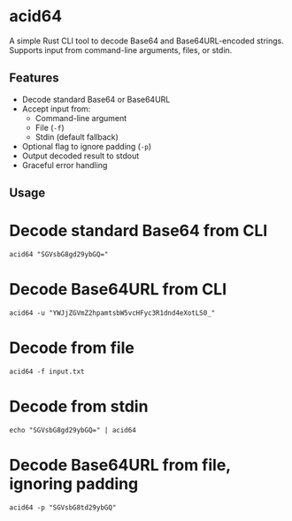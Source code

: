 # acid64

A simple Rust CLI tool to decode Base64 and Base64URL-encoded strings.
Supports input from command-line arguments, files, or stdin.

## Features

- Decode standard Base64 or Base64URL
- Accept input from:
    - Command-line argument
    - File (`-f`)
    - Stdin (default fallback)
- Optional flag to ignore padding (`-p`)
- Output decoded result to stdout
- Graceful error handling

## Usage


# Decode standard Base64 from CLI
```shell
acid64 "SGVsbG8gd29ybGQ="
```

# Decode Base64URL from CLI
```shell
acid64 -u "YWJjZGVmZ2hpamtsbW5vcHFyc3R1dnd4eXotLS0_"
```

# Decode from file
```shell
acid64 -f input.txt
```

# Decode from stdin
```shell
echo "SGVsbG8gd29ybGQ=" | acid64
```

# Decode Base64URL from file, ignoring padding
```shell
acid64 -p "SGVsbG8td29ybGQ"
```
